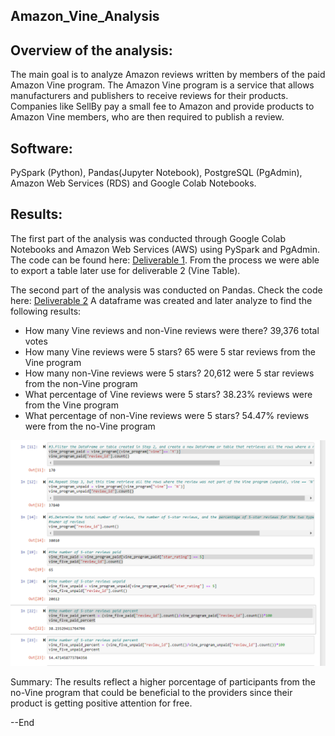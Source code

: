 ## **Amazon_Vine_Analysis**

## Overview of the analysis: 

The main goal is to analyze Amazon reviews written by members of the paid Amazon Vine program. The Amazon Vine program is a service that allows manufacturers and publishers to receive reviews for their products. Companies like SellBy pay a small fee to Amazon and provide products to Amazon Vine members, who are then required to publish a review.

## Software: 

PySpark (Python), Pandas(Jupyter Notebook), PostgreSQL (PgAdmin), Amazon Web Services (RDS) and Google Colab Notebooks.

## Results:

The first part of the analysis was conducted through Google Colab Notebooks and Amazon Web Services (AWS) using PySpark and PgAdmin. The code can be found here: [Deliverable 1](https://github.com/chocoplace/Amazon_Vine_Analysis/blob/main/Amazon_Reviews_ETL.ipynb). From the process we were able to export a table later use for deliverable 2 (Vine Table). 

The second part of the analysis was conducted on Pandas. Check the code here: [Deliverable 2](https://github.com/chocoplace/Amazon_Vine_Analysis/blob/main/Vine_Review_Analysis.ipynb)  A dataframe was created and later analyze to find the following results:

  - How many Vine reviews and non-Vine reviews were there? 39,376 total votes 
  - How many Vine reviews were 5 stars? 65 were 5 star reviews from the Vine program 
  - How many non-Vine reviews were 5 stars? 20,612 were 5 star  reviews from the non-Vine program 
  - What percentage of Vine reviews were 5 stars? 38.23% reviews were from the Vine program
  - What percentage of non-Vine reviews were 5 stars? 54.47% reviews were from the no-Vine program

![Deliverable 2](https://github.com/chocoplace/Amazon_Vine_Analysis/blob/main/Resources/Deliverable%202.png)


Summary: The results reflect a higher porcentage of participants from the no-Vine program that could be beneficial to the providers since their product is getting positive attention for free. 

--End
